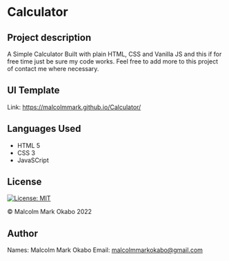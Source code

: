 # Calculator 


## Project description
A Simple Calculator Built with plain HTML, CSS and Vanilla JS and this if for free time 
just be sure my code works. Feel free to add more to this project of contact me where 
necessary.

## UI Template
Link: https://malcolmmark.github.io/Calculator/

## Languages Used
- HTML 5
- CSS 3
- JavaSCript 

## License
[![License: MIT](https://img.shields.io/badge/License-MIT-yellow.svg)](https://opensource.org/licenses/MIT)

© Malcolm Mark Okabo 2022

## Author
Names: Malcolm Mark Okabo
Email: malcolmmarkokabo@gmail.com

